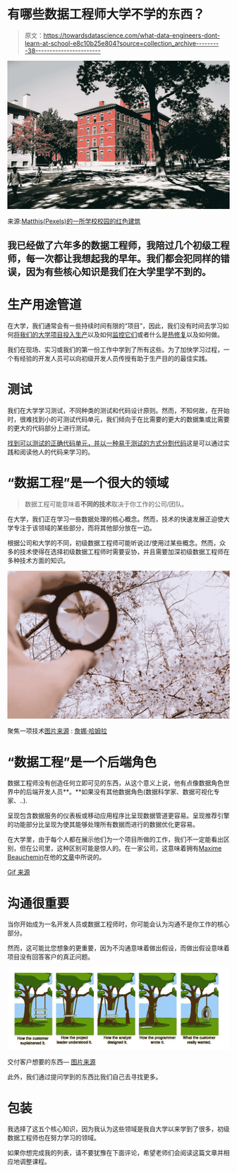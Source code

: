 # 有哪些数据工程师大学不学的东西？

> 原文：<https://towardsdatascience.com/what-data-engineers-dont-learn-at-school-e8c10b25e804?source=collection_archive---------38----------------------->

![](img/d6617bd0416f1790ce76c47a6d5ad8fc.png)

来源:[Matthis(Pexels)的一所学校校园的红色建筑](https://www.pexels.com/photo/red-building-on-a-school-campus-2305098/)

## 我已经做了六年多的数据工程师，我陪过几个初级工程师，每一次都让我想起我的早年。我们都会犯同样的错误，因为有些**核心知识是我们在大学里学不到的。**

# 生产用途管道

在大学，我们通常会有一些持续时间有限的“项目”，因此，我们没有时间去学习如何[将我们的大学项目投入生产](https://devops.com/using-spark-and-jenkins-to-deploy-code-into-hadoop-clusters/)以及如何[监控它们](https://www.anodot.com/blog/etl-monitoring/)或者什么是[热修复](https://medium.com/hard-work/gitflow-release-hotfix-bddee96fc5c3)以及如何做。

我们在现场、实习或我们的第一份工作中学到了所有这些。为了加快学习过程，一个有经验的开发人员可以向初级开发人员传授有助于生产目的的最佳实践。

# 测试

我们在大学学习测试，不同种类的测试和代码设计原则。然而，不知何故，在开始时，很难找到小的可测试代码单元，我们倾向于在比需要的更大的数据集或比需要的更大的代码部分上进行测试。

[找到可以测试的正确代码单元，并以一种易于测试的方式分割代码](https://medium.com/feedzaitech/writing-testable-code-b3201d4538eb)这是可以通过实践和阅读他人的代码来学习的。

# “数据工程”是一个很大的领域

> 数据工程可能意味着**不同的技术**取决于你工作的公司/团队。

在大学，我们正在学习一些数据处理的核心概念。然而，技术的快速发展正迫使大学专注于该领域的某些部分，而将其他部分放在一边。

根据公司和大学的不同，初级数据工程师可能听说过/使用过某些概念。然而，众多的技术使得在选择初级数据工程师时需要妥协，并且需要加深初级数据工程师在多种技术方面的知识。

![](img/a74cae646241537817929f25ef3fec42.png)

聚焦一项技术[图片来源](https://www.pexels.com/photo/person-holding-round-framed-mirror-near-tree-at-daytime-979927/) : [詹娜·哈姆拉](https://www.pexels.com/@jenna-hamra-248942?utm_content=attributionCopyText&utm_medium=referral&utm_source=pexels)

# “数据工程”是一个后端角色

数据工程师没有创造任何立即可见的东西，从这个意义上说，他有点像数据角色世界中的后端开发人员**。**如果没有其他数据角色(数据科学家、数据可视化专家、..).

呈现包含数据服务的仪表板或移动应用程序比呈现数据管道更容易。呈现推荐引擎的功能部分比呈现为使其能够处理所有数据而进行的数据优化更容易。

在大学里，由于每个人都在展示他们为一个项目所做的工作，我们不一定能看出区别，但在公司里，这种区别可能是惊人的。在一家公司，这意味着拥有[Maxime Beauchemin](https://medium.com/u/9f4d525c99e2?source=post_page-----e8c10b25e804--------------------------------)在他的[文章](https://medium.com/@maximebeauchemin/the-downfall-of-the-data-engineer-5bfb701e5d6b)中所说的。

[Gif 来源](https://gfycat.com/shrillhelplessavians)

# 沟通很重要

当你开始成为一名开发人员或数据工程师时，你可能会认为沟通不是你工作的核心部分。

然而，这可能比您想象的更重要，因为不沟通意味着做出假设，而做出假设意味着项目没有回答客户的真正问题。

![](img/be07336102a0fc0112ad4f3eecd7f1d8.png)

交付客户想要的东西— [图片来源](https://medium.com/@tkamens/can-you-deliver-what-your-customer-wants-7883b96ec495)

此外，我们通过提问学到的东西比我们自己去寻找更多。

# 包装

我选择了这五个核心知识，因为我认为这些领域是我自大学以来学到了很多，初级数据工程师也在努力学习的领域。

如果你想完成我的列表，请不要犹豫在下面评论，希望老师们会阅读这篇文章并相应地调整课程。